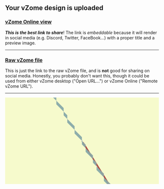 ## Your vZome design is uploaded

### [vZome Online view][embed]

***This is the best link to share***!  The link is *embeddable* because it will render in social media (e.g. Discord, Twitter, FaceBook...) with a proper title and a preview image.

---

### [Raw vZome file][raw]

This is just the link to the raw vZome file, and is **not** good for
sharing on social media.
Honestly, you probably don't want this, though it could be used from either
vZome desktop ("Open URL...") or vZome Online ("Remote vZome URL").

---

![Image](<Approximating-red-direction.png>)


[embed]: <https://vzome.com/app/embed.py?url=https://raw.githubusercontent.com/david-hall/vzome-sharing/main/2021/08/05/18-07-03-Approximating-red-direction/Approximating-red-direction.vZome>
[raw]: <https://raw.githubusercontent.com/david-hall/vzome-sharing/main/2021/08/05/18-07-03-Approximating-red-direction/Approximating-red-direction.vZome>
